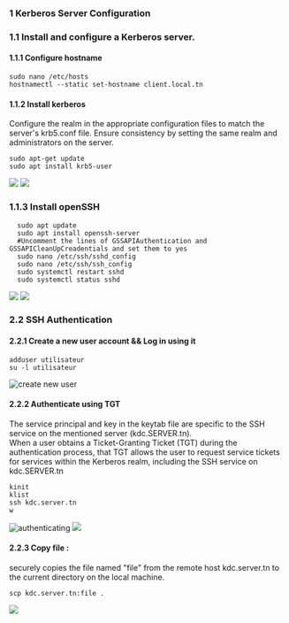### 1 Kerberos Server Configuration
### 1.1 Install and configure a Kerberos server.

#### 1.1.1 Configure hostname

```shell
sudo nano /etc/hosts
hostnamectl --static set-hostname client.local.tn  
````
#### 1.1.2 Install kerberos
Configure the realm in the appropriate configuration files to match the server's krb5.conf file. Ensure consistency by setting the same realm and administrators on the server.
````shell
sudo apt-get update
sudo apt install krb5-user
````
![](https://drive.google.com/uc?id=1DLVXGKpVpcu1qIzTCm3Sg7-bgd41Qo2h)
![](https://drive.google.com/uc?id=1iWm_pWonpmkYP1W9-oSile5OOQfY8NIG)
### 1.1.3 Install openSSH 

````shell
  sudo apt update
  sudo apt install openssh-server
  #Uncomment the lines of GSSAPIAuthentication and GSSAPICleanUpCreadentials and set them to yes
  sudo nano /etc/ssh/sshd_config
  sudo nano /etc/ssh/ssh_config
  sudo systemctl restart sshd
  sudo systemctl status sshd
````
![](https://drive.google.com/uc?id=1m-ssijIBWt8TzqRGluHBVzDPHnaqEr0w)
![](https://drive.google.com/uc?id=1iQTt_PhwHwS70RTJNndt7MU2b3vMm5QK)
### 2.2 SSH Authentication

#### 2.2.1 Create a new user account && Log in using it
````shell  
adduser utilisateur
su -l utilisateur 
````
![create new user](https://drive.google.com/uc?id=17QAirmxXo8_Gx4-ZvHGu8BbjBIUtO1JL)

#### 2.2.2  Authenticate using TGT
The service principal and key in the keytab file are specific to the SSH service on the mentioned server (kdc.SERVER.tn).  
When a user obtains a Ticket-Granting Ticket (TGT) during the authentication process, that TGT allows the user to request service tickets for services within the Kerberos realm, including the SSH service on kdc.SERVER.tn
````shell 
kinit
klist
ssh kdc.server.tn
w 
````
![authenticating](https://drive.google.com/uc?id=1xTiUP04ZrbBOYzOD89JemdyjdGe3kgTa) 
![](https://drive.google.com/uc?id=1xOforgKKAFdr7WVQlX96HJ1ZfwTYt5O2)
#### 2.2.3 Copy file :
securely copies the file named "file" from the remote host kdc.server.tn to the current directory on the local machine.
````shell
scp kdc.server.tn:file .
````
![](https://drive.google.com/uc?id=10TP-3xb9u3cy-S9R78vtBzlfpeAbTg4v)